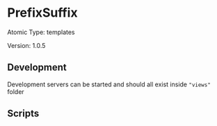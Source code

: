 # PrefixSuffix

Atomic Type: templates

Version: 1.0.5

## Development

Development servers can be started and should all exist inside `"views"` folder

## Scripts
